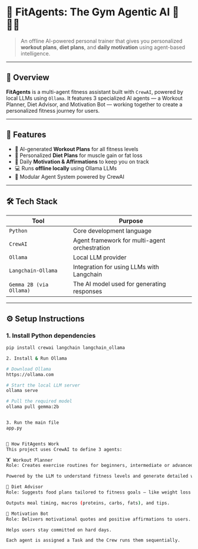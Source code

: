 # 💪 FitAgents: The Gym Agentic AI 🤖🏋️‍♂️

> An offline AI-powered personal trainer that gives you personalized **workout plans**, **diet plans**, and **daily motivation** using agent-based intelligence.

---

## 🧠 Overview

**FitAgents** is a multi-agent fitness assistant built with `CrewAI`, powered by local LLMs using `Ollama`. It features 3 specialized AI agents — a Workout Planner, Diet Advisor, and Motivation Bot — working together to create a personalized fitness journey for users.

---

## 🚀 Features

- 🤖 AI-generated **Workout Plans** for all fitness levels
- 🥗 Personalized **Diet Plans** for muscle gain or fat loss
- 🧠 Daily **Motivation & Affirmations** to keep you on track
- 💻 Runs **offline locally** using Ollama LLMs
- 🔄 Modular Agent System powered by CrewAI

---

## 🛠️ Tech Stack

| Tool               | Purpose                                          |
|--------------------|--------------------------------------------------|
| `Python`           | Core development language                        |
| `CrewAI`           | Agent framework for multi-agent orchestration   |
| `Ollama`           | Local LLM provider                               |
| `Langchain-Ollama` | Integration for using LLMs with Langchain       |
| `Gemma 2B (via Ollama)` | The AI model used for generating responses      |

---

## ⚙️ Setup Instructions

### 1. Install Python dependencies
```bash
pip install crewai langchain langchain_ollama

2. Install & Run Ollama

# Download Ollama
https://ollama.com

# Start the local LLM server
ollama serve

# Pull the required model
ollama pull gemma:2b


3. Run the main file
app.py


🤖 How FitAgents Work
This project uses CrewAI to define 3 agents:

🏋️ Workout Planner
Role: Creates exercise routines for beginners, intermediate or advanced users.

Powered by the LLM to understand fitness levels and generate detailed workouts.

🥗 Diet Advisor
Role: Suggests food plans tailored to fitness goals — like weight loss or muscle gain.

Outputs meal timing, macros (proteins, carbs, fats), and tips.

💬 Motivation Bot
Role: Delivers motivational quotes and positive affirmations to users.

Helps users stay committed on hard days.

Each agent is assigned a Task and the Crew runs them sequentially.
